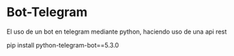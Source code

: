 # Bot-Telegram
El uso de un bot en telegram mediante python, haciendo uso de una api rest

 pip install python-telegram-bot==5.3.0
